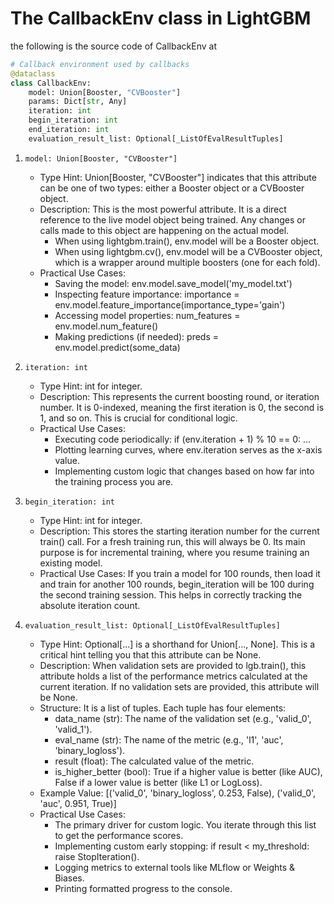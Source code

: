 # The CallbackEnv class in LightGBM 

the following is the source code of CallbackEnv at 
```python
# Callback environment used by callbacks
@dataclass
class CallbackEnv:
    model: Union[Booster, "CVBooster"]
    params: Dict[str, Any]
    iteration: int
    begin_iteration: int
    end_iteration: int
    evaluation_result_list: Optional[_ListOfEvalResultTuples]
```
1. ```model: Union[Booster, "CVBooster"]```
   
      - Type Hint: Union[Booster, "CVBooster"] indicates that this attribute can be one of two types: either a Booster object or a CVBooster object.
      - Description: This is the most powerful attribute. It is a direct reference to the live model object being trained. Any changes or calls made to this object are happening on the actual model.
        - When using lightgbm.train(), env.model will be a Booster object.
        - When using lightgbm.cv(), env.model will be a CVBooster object, which is a wrapper around multiple boosters (one for each fold).
      - Practical Use Cases:
        - Saving the model: env.model.save_model('my_model.txt')
        - Inspecting feature importance: importance = env.model.feature_importance(importance_type='gain')
        - Accessing model properties: num_features = env.model.num_feature()
        - Making predictions (if needed): preds = env.model.predict(some_data)

3. ```iteration: int```
   
      - Type Hint: int for integer.
      - Description: This represents the current boosting round, or iteration number. It is 0-indexed, meaning the first iteration is 0, the second is 1, and so on. This is crucial for conditional logic.
      - Practical Use Cases:
        - Executing code periodically: if (env.iteration + 1) % 10 == 0: ...
        - Plotting learning curves, where env.iteration serves as the x-axis value.
        - Implementing custom logic that changes based on how far into the training process you are.

5. ```begin_iteration: int```
   
    - Type Hint: int for integer.
    - Description: This stores the starting iteration number for the current train() call. For a fresh training run, this will always be 0. Its       main purpose is for incremental training, where you resume training an existing model.
    - Practical Use Cases:
        If you train a model for 100 rounds, then load it and train for another 100 rounds, begin_iteration will be 100 during the second training session. This helps in correctly tracking the absolute iteration count.

6. ```evaluation_result_list: Optional[_ListOfEvalResultTuples]```
   
    - Type Hint: Optional[...] is a shorthand for Union[..., None]. This is a critical hint telling you that this attribute can be None.
    - Description: When validation sets are provided to lgb.train(), this attribute holds a list of the performance metrics calculated at the         current iteration. If no validation sets are provided, this attribute will be None.
    - Structure: It is a list of tuples. Each tuple has four elements:
        - data_name (str): The name of the validation set (e.g., 'valid_0', 'valid_1').
        - eval_name (str): The name of the metric (e.g., 'l1', 'auc', 'binary_logloss').
        - result (float): The calculated value of the metric.
        - is_higher_better (bool): True if a higher value is better (like AUC), False if a lower value is better (like L1 or LogLoss).
    - Example Value: [('valid_0', 'binary_logloss', 0.253, False), ('valid_0', 'auc', 0.951, True)]
    - Practical Use Cases:
        - The primary driver for custom logic. You iterate through this list to get the performance scores.
        - Implementing custom early stopping: if result < my_threshold: raise StopIteration().
        - Logging metrics to external tools like MLflow or Weights & Biases.
        - Printing formatted progress to the console.
